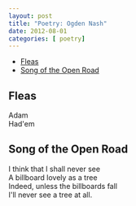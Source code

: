 ```yaml
---
layout: post
title: "Poetry: Ogden Nash"
date: 2012-08-01
categories: [ poetry]
---
```


- [Fleas](#fleas)
- [Song of the Open Road](#song-of-the-open-road)

## Fleas
Adam <br/>
Had'em<br/> 

## Song of the Open Road
I think that I shall never see<br/>
A billboard lovely as a tree<br/>
Indeed, unless the billboards fall<br/>
I'll never see a tree at all.<br/>
